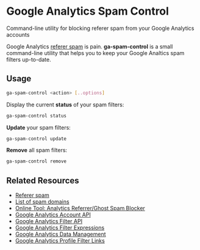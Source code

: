 # Google Analytics Spam Control

Command-line utility for blocking referer spam from your Google Analytics accounts

Google Analytics [referer spam](https://en.wikipedia.org/wiki/Referer_spam) is pain.
**ga-spam-control** is a small command-line utility that helps you to keep your Google Analtics spam filters up-to-date.

## Usage

```bash
ga-spam-control <action> [..options]
```

Display the current **status** of your spam filters:

```bash
ga-spam-control status
```

**Update** your spam filters:

```bash
ga-spam-control update
```

**Remove** all spam filters:

```bash
ga-spam-control remove
```

## Related Resources

- [Referer spam](https://en.wikipedia.org/wiki/Referer_spam)
- [List of spam domains](https://github.com/ddofborg/analytics-ghost-spam-list)
- [Online Tool: Analytics Referrer/Ghost Spam Blocker](https://www.adwordsrobot.com/en/tools/ga-referrer-spam-killer)
- [Google Analytics Account API](https://developers.google.com/analytics/devguides/config/mgmt/v3/mgmtReference/management/accounts/list)
- [Google Analytics Filter API](https://developers.google.com/analytics/devguides/config/mgmt/v3/mgmtReference/management/filters)
- [Google Analytics Filter Expressions](https://developers.google.com/analytics/devguides/reporting/core/v3/reference#filters)
- [Google Analytics Data Management](https://developers.google.com/analytics/devguides/config/mgmt/v3/data-management)
- [Google Analytics Profile Filter Links](https://developers.google.com/analytics/devguides/config/mgmt/v3/mgmtReference/management/profileFilterLinks)
